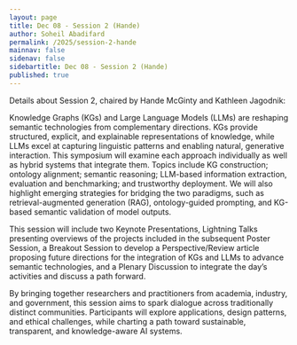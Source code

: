 ```yaml
---
layout: page
title: Dec 08 - Session 2 (Hande)
author: Soheil Abadifard
permalink: /2025/session-2-hande
mainnav: false
sidenav: false
sidebartitle: Dec 08 - Session 2 (Hande)
published: true
---
```


Details about Session 2, chaired by Hande McGinty and Kathleen Jagodnik:

Knowledge Graphs (KGs) and Large Language Models (LLMs) are reshaping semantic technologies from complementary directions. KGs provide structured, explicit, and explainable representations of knowledge, while LLMs excel at capturing linguistic patterns and enabling natural, generative interaction. This symposium will examine each approach individually as well as hybrid systems that integrate them. Topics include KG construction; ontology alignment; semantic reasoning; LLM-based information extraction, evaluation and benchmarking; and trustworthy deployment. We will also highlight emerging strategies for bridging the two paradigms, such as retrieval-augmented generation (RAG), ontology-guided prompting, and KG-based semantic validation of model outputs.
 
This session will include two Keynote Presentations, Lightning Talks presenting overviews of the projects included in the subsequent Poster Session, a Breakout Session to develop a Perspective/Review article proposing future directions for the integration of KGs and LLMs to advance semantic technologies, and a Plenary Discussion to integrate the day’s activities and discuss a path forward.
 
By bringing together researchers and practitioners from academia, industry, and government, this session aims to spark dialogue across traditionally distinct communities. Participants will explore applications, design patterns, and ethical challenges, while charting a path toward sustainable, transparent, and knowledge-aware AI systems.

